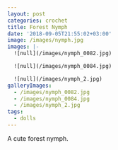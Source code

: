 ```yaml
---
layout: post
categories: crochet
title: Forest Nymph
date: '2018-09-05T21:55:02+03:00'
image: /images/nymph.jpg
images: |-
  ![null](/images/nymph_0082.jpg)

  ![null](/images/nymph_0084.jpg)

  ![null](/images/nymph_2.jpg)
galleryImages:
  - /images/nymph_0082.jpg
  - /images/nymph_0084.jpg
  - /images/nymph_2.jpg
tags:
  - dolls
---
```

A cute forest nymph.
